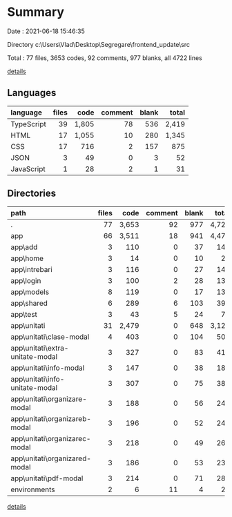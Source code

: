 # Summary

Date : 2021-06-18 15:46:35

Directory c:\Users\Vlad\Desktop\Segregare\frontend_update\src

Total : 77 files,  3653 codes, 92 comments, 977 blanks, all 4722 lines

[details](details.md)

## Languages
| language | files | code | comment | blank | total |
| :--- | ---: | ---: | ---: | ---: | ---: |
| TypeScript | 39 | 1,805 | 78 | 536 | 2,419 |
| HTML | 17 | 1,055 | 10 | 280 | 1,345 |
| CSS | 17 | 716 | 2 | 157 | 875 |
| JSON | 3 | 49 | 0 | 3 | 52 |
| JavaScript | 1 | 28 | 2 | 1 | 31 |

## Directories
| path | files | code | comment | blank | total |
| :--- | ---: | ---: | ---: | ---: | ---: |
| . | 77 | 3,653 | 92 | 977 | 4,722 |
| app | 66 | 3,511 | 18 | 941 | 4,470 |
| app\add | 3 | 110 | 0 | 37 | 147 |
| app\home | 3 | 14 | 0 | 10 | 24 |
| app\intrebari | 3 | 116 | 0 | 27 | 143 |
| app\login | 3 | 100 | 2 | 28 | 130 |
| app\models | 8 | 119 | 0 | 17 | 136 |
| app\shared | 6 | 289 | 6 | 103 | 398 |
| app\test | 3 | 43 | 5 | 24 | 72 |
| app\unitati | 31 | 2,479 | 0 | 648 | 3,127 |
| app\unitati\clase-modal | 4 | 403 | 0 | 104 | 507 |
| app\unitati\extra-unitate-modal | 3 | 327 | 0 | 83 | 410 |
| app\unitati\info-modal | 3 | 147 | 0 | 38 | 185 |
| app\unitati\info-unitate-modal | 3 | 307 | 0 | 75 | 382 |
| app\unitati\organizare-modal | 3 | 188 | 0 | 56 | 244 |
| app\unitati\organizareb-modal | 3 | 196 | 0 | 52 | 248 |
| app\unitati\organizarec-modal | 3 | 218 | 0 | 49 | 267 |
| app\unitati\organizared-modal | 3 | 186 | 0 | 53 | 239 |
| app\unitati\pdf-modal | 3 | 214 | 0 | 71 | 285 |
| environments | 2 | 6 | 11 | 4 | 21 |

[details](details.md)